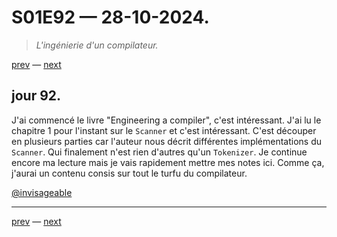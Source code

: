 # S01E92 — 28-10-2024.

> *L'ingénierie d'un compilateur.*

[prev](S01E91-27-10-2024.md) — [next](S01E93-29-10-2024.md)     

## jour 92.

J'ai commencé le livre "Engineering a compiler", c'est intéressant. J'ai lu le chapitre 1 pour l'instant sur le `Scanner` et c'est intéressant. C'est découper en plusieurs parties car l'auteur nous décrit différentes implémentations du `Scanner`. Qui finalement n'est rien d'autres qu'un `Tokenizer`. Je continue encore ma lecture mais je vais rapidement mettre mes notes ici. Comme ça, j'aurai un contenu consis sur tout le turfu du compilateur.

[@invisageable](https://twitter.com/invisageable)   

---

[prev](S01E91-27-10-2024.md) — [next](S01E93-29-10-2024.md)   
